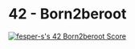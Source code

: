 # 42 - Born2beroot
<a href="https://github.com/JaeSeoKim/badge42"><img src="https://badge42.vercel.app/api/v2/cl34sd6w9001109mck13ypwlr/project/2622724" alt="fesper-s's 42 Born2beroot Score" /></a>
